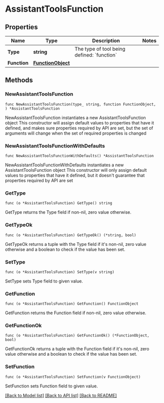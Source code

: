 # AssistantToolsFunction

## Properties

Name | Type | Description | Notes
------------ | ------------- | ------------- | -------------
**Type** | **string** | The type of tool being defined: &#x60;function&#x60; | 
**Function** | [**FunctionObject**](FunctionObject.md) |  | 

## Methods

### NewAssistantToolsFunction

`func NewAssistantToolsFunction(type_ string, function FunctionObject, ) *AssistantToolsFunction`

NewAssistantToolsFunction instantiates a new AssistantToolsFunction object
This constructor will assign default values to properties that have it defined,
and makes sure properties required by API are set, but the set of arguments
will change when the set of required properties is changed

### NewAssistantToolsFunctionWithDefaults

`func NewAssistantToolsFunctionWithDefaults() *AssistantToolsFunction`

NewAssistantToolsFunctionWithDefaults instantiates a new AssistantToolsFunction object
This constructor will only assign default values to properties that have it defined,
but it doesn't guarantee that properties required by API are set

### GetType

`func (o *AssistantToolsFunction) GetType() string`

GetType returns the Type field if non-nil, zero value otherwise.

### GetTypeOk

`func (o *AssistantToolsFunction) GetTypeOk() (*string, bool)`

GetTypeOk returns a tuple with the Type field if it's non-nil, zero value otherwise
and a boolean to check if the value has been set.

### SetType

`func (o *AssistantToolsFunction) SetType(v string)`

SetType sets Type field to given value.


### GetFunction

`func (o *AssistantToolsFunction) GetFunction() FunctionObject`

GetFunction returns the Function field if non-nil, zero value otherwise.

### GetFunctionOk

`func (o *AssistantToolsFunction) GetFunctionOk() (*FunctionObject, bool)`

GetFunctionOk returns a tuple with the Function field if it's non-nil, zero value otherwise
and a boolean to check if the value has been set.

### SetFunction

`func (o *AssistantToolsFunction) SetFunction(v FunctionObject)`

SetFunction sets Function field to given value.



[[Back to Model list]](../README.md#documentation-for-models) [[Back to API list]](../README.md#documentation-for-api-endpoints) [[Back to README]](../README.md)


